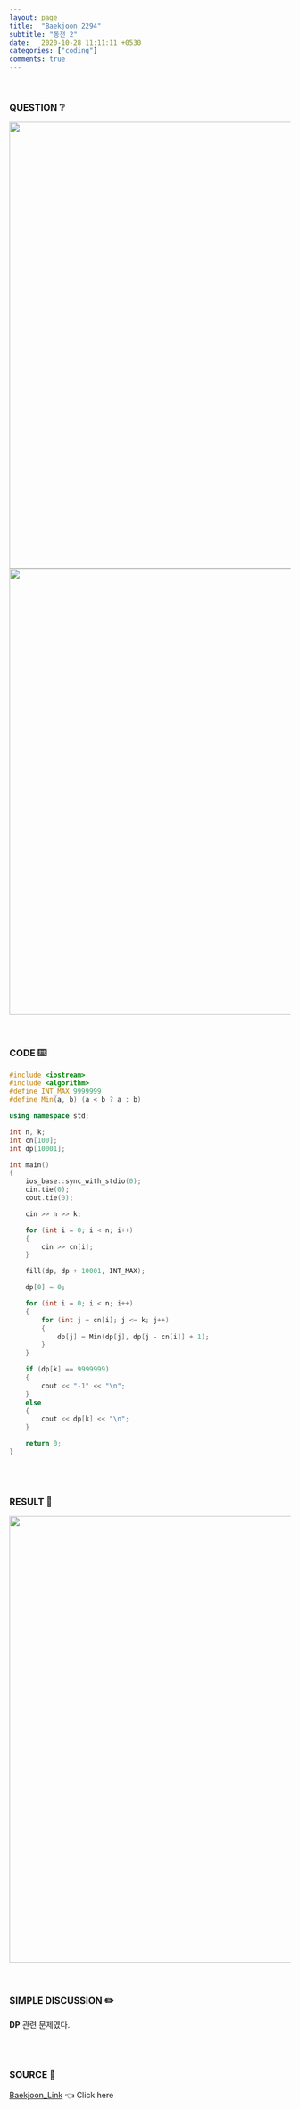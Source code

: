 ```yaml
---
layout: page
title:  "Baekjoon 2294"
subtitle: "동전 2"
date:   2020-10-28 11:11:11 +0530
categories: ["coding"]
comments: true
---
```


<br>

### QUESTION ❔

<img src="{{ '/assets/baekjoon/2294.jpg' }}" style="width: 800px; height: auto; margin-left: auto; margin-right: auto; display: block;">
<img src="{{ '/assets/baekjoon/2294a.jpg' }}" style="width: 800px; height: auto; margin-left: auto; margin-right: auto; display: block;">  

<br>
<br>

### CODE ⌨️

```c++
#include <iostream>
#include <algorithm>
#define INT_MAX 9999999
#define Min(a, b) (a < b ? a : b)

using namespace std;

int n, k;
int cn[100];
int dp[10001];

int main()
{
	ios_base::sync_with_stdio(0);
	cin.tie(0);
	cout.tie(0);

	cin >> n >> k;

	for (int i = 0; i < n; i++)
	{
		cin >> cn[i];
	}

	fill(dp, dp + 10001, INT_MAX);

	dp[0] = 0;

	for (int i = 0; i < n; i++)
	{
		for (int j = cn[i]; j <= k; j++)
		{
			dp[j] = Min(dp[j], dp[j - cn[i]] + 1);
		}
	}

	if (dp[k] == 9999999)
	{
		cout << "-1" << "\n";
	}
	else
	{
		cout << dp[k] << "\n";
	}

	return 0;
}
```  

<br>
<br>

### RESULT 💛

<img src="{{ '/assets/baekjoon/2294r.jpg' }}" style="width: 800px; height: auto; margin-left: auto; margin-right: auto; display: block;">  

<br>
<br>

### SIMPLE DISCUSSION ✏️

**DP** 관련 문제였다.  

<br>
<br>

### SOURCE 💎

[Baekjoon_Link][link] 👈 Click here  

<br>
<br>
<br>

<script src="https://utteranc.es/client.js"
        repo="DCherish/DCherish.github.io"
        issue-term="pathname"
        theme="boxy-light"
        crossorigin="anonymous"
        async>
</script>

[link]: https://www.acmicpc.net/problem/2294